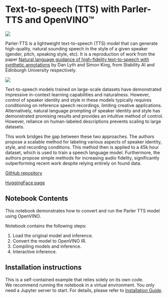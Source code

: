 # Text-to-speech (TTS) with Parler-TTS and OpenVINO™

<img referrerpolicy="no-referrer-when-downgrade" src="https://static.scarf.sh/a.png?x-pxid=5b5a4db0-7875-4bfb-bdbd-01698b5b1a77&file=notebooks/parler-tts-text-to-speech/README.md" />

Parler-TTS is a lightweight text-to-speech (TTS) model that can generate high-quality, natural sounding speech in the style of a given speaker (gender, pitch, speaking style, etc). It is a reproduction of work from the paper [Natural language guidance of high-fidelity text-to-speech with synthetic annotations](https://www.text-description-to-speech.com/) by Dan Lyth and Simon King, from Stability AI and Edinburgh University respectively.

![](https://images.squarespace-cdn.com/content/v1/657816dfbefe0533e8a69d9a/30c96e25-acc5-4019-acdd-648da6142c4c/architecture_v3.png?format=2500w)

Text-to-speech models trained on large-scale datasets have demonstrated impressive in-context learning capabilities and naturalness. However, control of speaker identity and style in these models typically requires conditioning on reference speech recordings, limiting creative applications. Alternatively, natural language prompting of speaker identity and style has demonstrated promising results and provides an intuitive method of control. However, reliance on human-labeled descriptions prevents scaling to large datasets.

This work bridges the gap between these two approaches. The authors propose a scalable method for labeling various aspects of speaker identity, style, and recording conditions. This method then is applied to a 45k hour dataset, which is used to train a speech language model. Furthermore, the authors propose simple methods for increasing audio fidelity, significantly outperforming recent work despite relying entirely on found data.


[GitHub repository](https://github.com/huggingface/parler-tts)

[HuggingFace page](https://huggingface.co/parler-tts)


## Notebook Contents

This notebook demonstrates how to convert and run the Parler TTS model using OpenVINO.

Notebook contains the following steps:
1. Load the original model and inference.
2. Convert the model to OpenVINO IR.
3. Compiling models and inference.
4. Interactive inference.

## Installation instructions

This is a self-contained example that relies solely on its own code.</br>
We recommend running the notebook in a virtual environment. You only need a Jupyter server to start.
For details, please refer to [Installation Guide](../../README.md).
